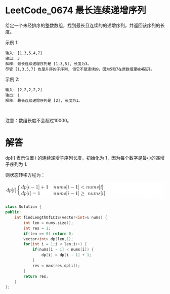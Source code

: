 # LeetCode_0674 最长连续递增序列

给定一个未经排序的整数数组，找到最长且连续的的递增序列，并返回该序列的长度。


示例 1:

```
输入: [1,3,5,4,7]
输出: 3
解释: 最长连续递增序列是 [1,3,5], 长度为3。
尽管 [1,3,5,7] 也是升序的子序列, 但它不是连续的，因为5和7在原数组里被4隔开。 
```


示例 2:

```
输入: [2,2,2,2,2]
输出: 1
解释: 最长连续递增序列是 [2], 长度为1。
```
 

注意：数组长度不会超过10000。


# 解答

dp[i] 表示位置 i 的连续递增子序列长度，初始化为 1，因为每个数字是最小的递增子序列为 1.

则状态转移方程为：

<!--
$ dp[i]
  \begin{cases}
  dp[i-1]+1  &nums[i-1] < nums[i]\\
  dp[i] = 1  &nums[i-1] \geq\ nums[i]\\
  \end{cases}$
  -->

![](https://github.com/BiBoyang/Algorithm_Rex/blob/master/Image/leetcode_0674_00.png?raw=true)


```C++
class Solution {
public:
    int findLengthOfLCIS(vector<int>& nums) {
        int len = nums.size();
        int res = 1;
        if(len == 0) return 0;
        vector<int> dp(len,1);
        for(int i = 1;i < len;i++) {
            if(nums[i - 1] < nums[i]) {
                dp[i] = dp[i - 1] + 1;
            }
            res = max(res,dp[i]);
        }
        return res;
    }
};
```

